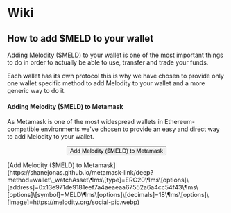 # Wiki

## How to add $MELD to your wallet

Adding Melodity ($MELD) to your wallet is one of the most important things to do in order to actually be able to use, transfer and trade your funds.

Each wallet has its own protocol this is why we have chosen to provide only one wallet specific method to add Melodity to your wallet and a more generic way to do it.

#### Adding Melodity ($MELD) to Metamask

As Metamask is one of the most widespread wallets in Ethereum-compatible environments we've chosen to provide an easy and direct way to add Melodity to your wallet.

<p align="center">
  <a href="https://shanejonas.github.io/metamask-link/deep?method=wallet_watchAsset&params[type]=ERC20&params[options][address]=0x13e971de9181eef7a4aeaeaa67552a6a4cc54f43&params[options][symbol]=MELD&params[options][decimals]=18&params[options][image]=https://melodity.org/social-pic.webp" style="outline:none">
    <button
            style="">
      Add Melodity ($MELD) to Metamask
    </button>
  </a>
</p>
[Add Melodity ($MELD) to Metamask](https://shanejonas.github.io/metamask-link/deep?method=wallet\_watchAsset\&params\[type]=ERC20\&params\[options]\[address]=0x13e971de9181eef7a4aeaeaa67552a6a4cc54f43\&params\[options]\[symbol]=MELD\&params\[options]\[decimals]=18\&params\[options]\[image]=https://melodity.org/social-pic.webp)

